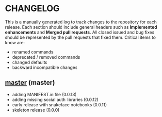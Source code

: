 # CHANGELOG

This is a manually generated log to track changes to the repository for each release. 
Each section should include general headers such as **Implemented enhancements** 
and **Merged pull requests**. All closed issued and bug fixes should be 
represented by the pull requests that fixed them. Critical items to know are:

 - renamed commands
 - deprecated / removed commands
 - changed defaults
 - backward incompatible changes


## [master](https://github.com/snakemake/snakeface/tree/main) (master)
 - adding MANIFEST.in file (0.0.13)
 - adding missing social auth libraries (0.0.12)
 - early release with snakeface notebooks (0.0.11)
 - skeleton release (0.0.0)
